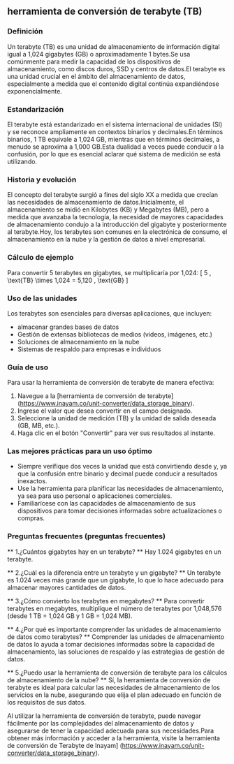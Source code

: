 ## herramienta de conversión de terabyte (TB)

### Definición
Un terabyte (TB) es una unidad de almacenamiento de información digital igual a 1,024 gigabytes (GB) o aproximadamente 1 bytes.Se usa comúnmente para medir la capacidad de los dispositivos de almacenamiento, como discos duros, SSD y centros de datos.El terabyte es una unidad crucial en el ámbito del almacenamiento de datos, especialmente a medida que el contenido digital continúa expandiéndose exponencialmente.

### Estandarización
El terabyte está estandarizado en el sistema internacional de unidades (SI) y se reconoce ampliamente en contextos binarios y decimales.En términos binarios, 1 TB equivale a 1,024 GB, mientras que en términos decimales, a menudo se aproxima a 1,000 GB.Esta dualidad a veces puede conducir a la confusión, por lo que es esencial aclarar qué sistema de medición se está utilizando.

### Historia y evolución
El concepto del terabyte surgió a fines del siglo XX a medida que crecían las necesidades de almacenamiento de datos.Inicialmente, el almacenamiento se midió en Kilobytes (KB) y Megabytes (MB), pero a medida que avanzaba la tecnología, la necesidad de mayores capacidades de almacenamiento condujo a la introducción del gigabyte y posteriormente al terabyte.Hoy, los terabytes son comunes en la electrónica de consumo, el almacenamiento en la nube y la gestión de datos a nivel empresarial.

### Cálculo de ejemplo
Para convertir 5 terabytes en gigabytes, se multiplicaría por 1,024:
\[ 5 \, \text{TB} \times 1,024 = 5,120 \, \text{GB} \]

### Uso de las unidades
Los terabytes son esenciales para diversas aplicaciones, que incluyen:
- almacenar grandes bases de datos
- Gestión de extensas bibliotecas de medios (videos, imágenes, etc.)
- Soluciones de almacenamiento en la nube
- Sistemas de respaldo para empresas e individuos

### Guía de uso
Para usar la herramienta de conversión de terabyte de manera efectiva:
1. Navegue a la [herramienta de conversión de terabyte] (https://www.inayam.co/unit-converter/data_storage_binary).
2. Ingrese el valor que desea convertir en el campo designado.
3. Seleccione la unidad de medición (TB) y la unidad de salida deseada (GB, MB, etc.).
4. Haga clic en el botón "Convertir" para ver sus resultados al instante.

### Las mejores prácticas para un uso óptimo
- Siempre verifique dos veces la unidad que está convirtiendo desde y, ya que la confusión entre binario y decimal puede conducir a resultados inexactos.
- Use la herramienta para planificar las necesidades de almacenamiento, ya sea para uso personal o aplicaciones comerciales.
- Familiarícese con las capacidades de almacenamiento de sus dispositivos para tomar decisiones informadas sobre actualizaciones o compras.

### Preguntas frecuentes (preguntas frecuentes)

** 1.¿Cuántos gigabytes hay en un terabyte? **
Hay 1.024 gigabytes en un terabyte.

** 2.¿Cuál es la diferencia entre un terabyte y un gigabyte? **
Un terabyte es 1.024 veces más grande que un gigabyte, lo que lo hace adecuado para almacenar mayores cantidades de datos.

** 3.¿Cómo convierto los terabytes en megabytes? **
Para convertir terabytes en megabytes, multiplique el número de terabytes por 1,048,576 (desde 1 TB = 1,024 GB y 1 GB = 1,024 MB).

** 4.¿Por qué es importante comprender las unidades de almacenamiento de datos como terabytes? **
Comprender las unidades de almacenamiento de datos lo ayuda a tomar decisiones informadas sobre la capacidad de almacenamiento, las soluciones de respaldo y las estrategias de gestión de datos.

** 5.¿Puedo usar la herramienta de conversión de terabyte para los cálculos de almacenamiento de la nube? **
Sí, la herramienta de conversión de terabyte es ideal para calcular las necesidades de almacenamiento de los servicios en la nube, asegurando que elija el plan adecuado en función de los requisitos de sus datos.

Al utilizar la herramienta de conversión de terabyte, puede navegar fácilmente por las complejidades del almacenamiento de datos y asegurarse de tener la capacidad adecuada para sus necesidades.Para obtener más información y acceder a la herramienta, visite la herramienta de conversión de Terabyte de Inayam] (https://www.inayam.co/unit-converter/data_storage_binary).